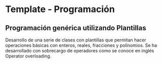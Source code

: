 # Template - Programación
## Programación genérica utilizando Plantillas
Desarrollo de una serie de clases con plantillas que 
permitan hacer operaciones básicas con enteros, reales, 
fracciones y polinomios. Se ha desarrollado con sobrecargo
de operadores como se conoce en inglés Operator overloading.
